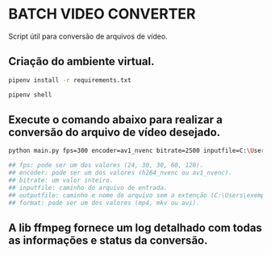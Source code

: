 # BATCH VIDEO CONVERTER

Script útil para conversão de arquivos de vídeo.

## Criação do ambiente virtual.

```bash
pipenv install -r requirements.txt
```
```bash
pipenv shell
```

## Execute o comando abaixo para realizar a conversão do arquivo de vídeo desejado.

```bash
python main.py fps=300 encoder=av1_nvenc bitrate=2500 inputfile=C:\Users\exemplodeusuario\Videos\video_input.mp4 outputfile=video_output format=mkv

## fps: pode ser um dos valores (24, 30, 30, 60, 120).
## encoder: pode ser um dos valores (h264_nvenc ou av1_nvenc).
## bitrate: um valor inteiro.
## inputfile: caminho do arquivo de entrada.
## outputfile: caminho e nome do arquivo sem a extenção (C:\Users\exemplodeusuario\Videos\pasta\arquivodesaida).
## format: pode ser um dos valores (mp4, mkv ou avi).
```
## A lib ffmpeg fornece um log detalhado com todas as informações e status da conversão.
